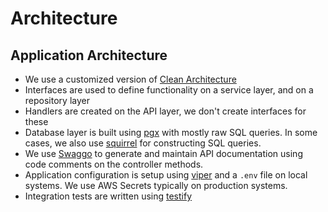 # Architecture

## Application Architecture

- We use a customized version of [Clean Architecture](https://www.freecodecamp.org/news/a-quick-introduction-to-clean-architecture-990c014448d2/)
- Interfaces are used to define functionality on a service layer, and on a repository layer
- Handlers are created on the API layer, we don't create interfaces for these
- Database layer is built using [pgx](https://github.com/jackc/pgx) with mostly raw SQL queries. In some cases, we also use [squirrel](https://github.com/Masterminds/squirrel) for constructing SQL queries.
- We use [Swaggo](https://github.com/swaggo/swag) to generate and maintain API documentation using code comments on the controller methods.
- Application configuration is setup using [viper](https://github.com/spf13/viper) and a `.env` file on local systems. We use AWS Secrets typically on production systems.
- Integration tests are written using [testify](https://github.com/stretchr/testify)
